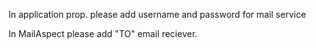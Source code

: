 In application prop. please add username and password for mail service

In MailAspect please add "TO" email reciever.
